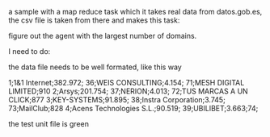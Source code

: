 a sample with a map reduce task which it takes real data from datos.gob.es, the csv file is taken from there and makes this task:

figure out the agent with the largest number of domains.

I need to do:

the data file needs to be well formated, like this way

1;1&1 Internet;382.972;
36;WEIS CONSULTING;4.154;
71;MESH DIGITAL LIMITED;910
2;Arsys;201.754;
37;NERION;4.013;
72;TUS MARCAS A UN CLICK;877
3;KEY-SYSTEMS;91.895;
38;Instra Corporation;3.745;
73;MailClub;828
4;Acens Technologies S.L.;90.519;
39;UBILIBET;3.663;74;

the test unit file is green
